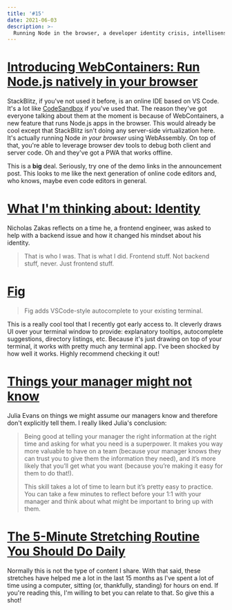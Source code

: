 ```yaml
---
title: '#15'
date: 2021-06-03
description: >-
  Running Node in the browser, a developer identity crisis, intellisense in your terminal, and things your manager might not know.
---
```


# [Introducing WebContainers: Run Node.js natively in your browser](https://blog.stackblitz.com/posts/introducing-webcontainers/)

StackBlitz, if you've not used it before, is an online IDE based on VS Code. It's a lot like [CodeSandbox](https://codesandbox.io/) if you've used that. The reason they've got everyone talking about them at the moment is because of WebContainers, a new feature that runs Node.js apps in the browser. This would already be cool except that StackBlitz isn't doing any server-side virtualization here. It's actually running Node _in your browser_ using WebAssembly. On top of that, you're able to leverage browser dev tools to debug both client and server code. Oh and they've got a PWA that works offline.

This is a **big** deal. Seriously, try one of the demo links in the announcement post. This looks to me like the next generation of online code editors and, who knows, maybe even code editors in general.

# [What I'm thinking about: Identity](https://ckarchive.com/b/p9ueh9h0vgpg)

Nicholas Zakas reflects on a time he, a frontend engineer, was asked to help with a backend issue and how it changed his mindset about his identity.

> That is who I was. That is what I did. Frontend stuff. Not backend stuff, never. Just frontend stuff.

# [Fig](https://fig.io/)

> Fig adds VSCode-style autocomplete to your existing terminal.

This is a really cool tool that I recently got early access to. It cleverly draws UI over your terminal window to provide: explanatory tooltips, autocomplete suggestions, directory listings, etc. Because it's just drawing on top of your terminal, it works with pretty much any terminal app. I've been shocked by how well it works. Highly recommend checking it out!

# [Things your manager might not know](https://jvns.ca/blog/things-your-manager-might-not-know/)

Julia Evans on things we might assume our managers know and therefore don't explicitly tell them. I really liked Julia's conclusion:

> Being good at telling your manager the right information at the right time and asking for what you need is a superpower. It makes you way more valuable to have on a team (because your manager knows they can trust you to give them the information they need), and it’s more likely that you’ll get what you want (because you’re making it easy for them to do that!).
>
> This skill takes a lot of time to learn but it’s pretty easy to practice. You can take a few minutes to reflect before your 1:1 with your manager and think about what might be important to bring up with them.

# [The 5-Minute Stretching Routine You Should Do Daily](https://www.apartmenttherapy.com/daily-stretching-routine-262441)

Normally this is not the type of content I share. With that said, these stretches have helped me a lot in the last 15 months as I've spent a lot of time using a computer, sitting (or, thankfully, standing) for hours on end. If you're reading this, I'm willing to bet you can relate to that. So give this a shot!
